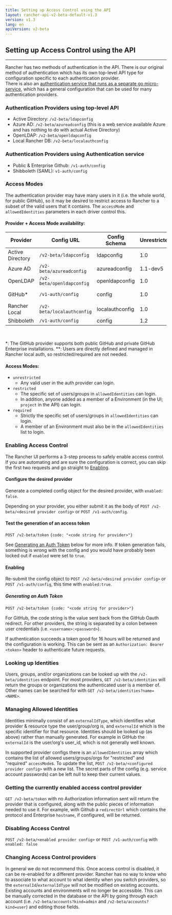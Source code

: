 ```yaml
---
title: Setting up Access Control using the API
layout: rancher-api-v2-beta-default-v1.3
version: v1.3
lang: en
apiVersion: v2-beta
---
```


## Setting up Access Control using the API
---

Rancher has two methods of authentication in the API. There is our original method of authentication which has its own top-level API type for configuration specific to each authentication provider.  
There is also an [authentication service that runs as a separate go micro-service](https://github.com/rancher/rancher-auth-service/wiki), which has a general configuration that can be used for many authentication providers.

### Authentication Providers using top-level API

* Active Directory: `/v2-beta/ldapconfig`
* Azure AD: `/v2-beta/azureadconfig` (this is a web service available Azure and has nothing to do with actual Active Directory)
* OpenLDAP: `/v2-beta/openldapconfig`
* Local Rancher DB: `/v2-beta/localauthconfig`

### Authentication Providers using Authentication service

* Public & Enterprise Github: `/v1-auth/config`
* Shibboleth (SAML): `v1-auth/config`

### Access Modes

The authentication provider may have many users in it (i.e. the whole world, for public GitHub), so it may be desired to restrict access to Rancher to a subset of the valid users that it contains.  The `accessMode` and `allowedIdentities` parameters in each driver control this.

#### Provider + Access Mode availability:

Provider         | Config URL          | Config Schema   | Unrestricted | Restricted    | Required
-----------------|---------------------|-----------------|--------------|---------------|---------
Active Directory | `/v2-beta/ldapconfig`      | ldapconfig      | 1.0          | 1.1-dev5      | 1.1-dev5
Azure AD         | `/v2-beta/azureadconfig`   | azureadconfig   | 1.1-dev5     | Future        | Future
OpenLDAP         | `/v2-beta/openldapconfig`  | openldapconfig  | 1.0          | Future        | Future
GitHub*          | `/v1-auth/config`    | config    | 1.0       | 1.0           | 1.1-dev5         
Rancher Local    | `/v2-beta/localauthconfig` | localauthconfig | 1.0          | N/A**          | N/A**
Shibboleth          | `/v1-auth/config`    | config    | 1.2        | 1.2           | 1.2        

<br>

*: The GitHub provider supports both public GitHub and private GitHub Enterprise installations.
**: Users are directly defined and managed in Rancher local auth, so restricted/required are not needed.

#### Access Modes:
* `unrestricted`
  * Any valid user in the auth provider can login.
* `restricted`
  * The specific set of users/groups in `allowedIdentities` can login.
  * In addition, anyone added as a member of a Environment (in the UI; `project` in the API) can login.
* `required`
  * Strictly the specific set of users/groups in `allowedIdentities` can login.  
  * A member of an Environment must also be in the `allowedIdentities` list to login.

### Enabling Access Control

The Rancher UI performs a 3-step process to safely enable access control.  If you are automating and are sure the configuration is correct, you can skip the first two requests and go straight to [Enabling](#enabling).

#### Configure the desired provider

Generate a completed config object for the desired provider, with `enabled: false`.  

Depending on your provider, you either submit it as the body of `POST /v2-beta/<desired provider config>` or `POST /v1-auth/config`.

#### Test the generation of an access token

`POST /v2-beta/token` `{code: "<code string for provider>"}`

See [Generating an Auth Token](#generating-an-auth-token) below for more info.  If token generation fails, something is wrong with the config and you would have probably been locked out if `enabled` were set to `true`.

#### Enabling

Re-submit the config object to `POST /v2-beta/<desired provider config>` or `POST /v1-auth/config`, this time with `enabled:true`.

##### Generating an Auth Token
`POST /v2-beta/token {code: "<code string for provider>"}`

For GitHub, the code string is the value sent back from the GitHub Oauth redirect.  For other providers, the string is separated by a colon between user credentials (i.e. `<username>:<password>`).

If authentication succeeds a token good for 16 hours will be returned and the configuration is working.  This can be sent as an `Authorization: Bearer <token>` header to authenticate future requests.

### Looking up Identities

Users, groups, and/or organizations can be looked up with the `/v2-beta/identities` endpoint.  For most providers, `GET /v2-beta/identities` will return the groups or organizations the authenticated user is a member of.  Other names can be searched for with `GET /v2-beta/identities?name=<NAME>`.

### Managing Allowed Identities

Identities minimally consist of an `externalIdType`, which identifies what provider & resource type the user/group/org is, and `externalId` which is the specific identifier for that resource.  Identities should be looked up (as above) rather than manually generated.  For example in GitHub the `externalId` is the user/org's user_id, which is not generally well known.

In supported provider configs there is an `allowedIdentities` array which contains the list of allowed users/groups/orgs for "restricted" and "required" `accessMode`s.  To update the list, `POST /v2-beta/<configured provider config>` with a new list.  The secret parts of the config (e.g. service account passwords) can be left null to keep their current values.

### Getting the currently enabled access control provider

`GET /v2-beta/token` with no Authorization information sent will return the provider that is configured, along with the public pieces of information needed to use it.  For example, with Github a `redirectUrl` which contains the protocol and Enterprise `hostname`, if configured, will be returned.

### Disabling Access Control

`POST /v2-beta/<enabled provider config>` or `POST /v1-auth/config` with `enabled: false`

### Changing Access Control providers

In general we do not recommend this.  Once access control is disabled, it can be re-enabled for a different provider.  Rancher has no way to know who to associate to what account to what identity when you switch providers, so the `externalId`/`externalIdType` will not be modified on existing accounts.  Existing accounts and environments will no longer be accessible.  This can be manually corrected in the database or the API by going through each account (i.e. `/v2-beta/accounts?kind=admin` and `/v2-beta/accounts?kind=user`) and editing those fields.

